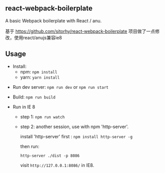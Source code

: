 react-webpack-boilerplate
-----------------------------------------
A basic Webpack boilerplate with React / anu.

基于 https://github.com/sitorhy/react-webpack-boilerplate 项目做了一点修改，使用react/anujs兼容ie8

## Usage
- Install:
    - npm: `npm install`
    - yarn: `yarn install`

* Run dev server:
    `npm run dev` or `npm run start`

* Build:
    `npm run build`

* Run in IE 8
    + step 1:
        `npm run watch`
    
    + step 2:
        another session, use with npm 'http-server'.

        install 'http-server' first : `npm install http-server -g`

        then run:

        `http-server ./dist -p 8086`

        visit `http://127.0.0.1:8086/` in IE8.

